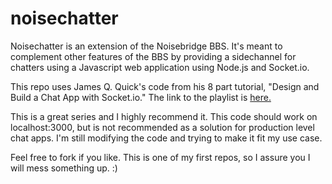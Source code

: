 # noisechatter
Noisechatter is an extension of the Noisebridge BBS. It's meant to complement other features of the BBS by providing a sidechannel for chatters using a Javascript web application using Node.js and Socket.io.

This repo uses James Q. Quick's code from his 8 part tutorial, "Design and Build a Chat App with Socket.io." The link to the playlist is <a href="http://iteroni.com/playlist?list=PLDlWc9AfQBfbyGwhSlxg16mQGpGnauCwq" target=_blank> here.</a>

This is a great series and I highly recommend it. This code should work on localhost:3000, but is not recommended as a solution for production level chat apps. I'm still modifying the code and trying to make it fit my use case.

Feel free to fork if you like. This is one of my first repos, so I assure you I will mess something up. :)
